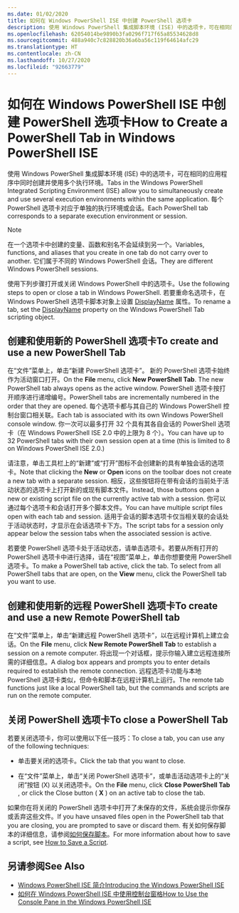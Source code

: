 ```yaml
---
ms.date: 01/02/2020
title: 如何在 Windows PowerShell ISE 中创建 PowerShell 选项卡
description: 使用 Windows PowerShell 集成脚本环境 (ISE) 中的选项卡，可在相同的应用程序中同时创建并使用多个执行环境。 每个 PowerShell 选项卡对应于单独的执行环境或会话。
ms.openlocfilehash: 62054014be9890b3fa0296f717f65a85534628d8
ms.sourcegitcommit: 488a940c7c828820b36a6ba56c119f64614afc29
ms.translationtype: HT
ms.contentlocale: zh-CN
ms.lasthandoff: 10/27/2020
ms.locfileid: "92663779"
---
```

# <a name="how-to-create-a-powershell-tab-in-windows-powershell-ise"></a><span data-ttu-id="73fc3-104">如何在 Windows PowerShell ISE 中创建 PowerShell 选项卡</span><span class="sxs-lookup"><span data-stu-id="73fc3-104">How to Create a PowerShell Tab in Windows PowerShell ISE</span></span>

<span data-ttu-id="73fc3-105">使用 Windows PowerShell 集成脚本环境 (ISE) 中的选项卡，可在相同的应用程序中同时创建并使用多个执行环境。</span><span class="sxs-lookup"><span data-stu-id="73fc3-105">Tabs in the Windows PowerShell Integrated Scripting Environment (ISE) allow you to simultaneously create and use several execution environments within the same application.</span></span> <span data-ttu-id="73fc3-106">每个 PowerShell 选项卡对应于单独的执行环境或会话。</span><span class="sxs-lookup"><span data-stu-id="73fc3-106">Each PowerShell tab corresponds to a separate execution environment or session.</span></span>

> [!NOTE]
> <span data-ttu-id="73fc3-107">在一个选项卡中创建的变量、函数和别名不会延续到另一个。</span><span class="sxs-lookup"><span data-stu-id="73fc3-107">Variables, functions, and aliases that you create in one tab do not carry over to another.</span></span> <span data-ttu-id="73fc3-108">它们属于不同的 Windows PowerShell 会话。</span><span class="sxs-lookup"><span data-stu-id="73fc3-108">They are different Windows PowerShell sessions.</span></span>

<span data-ttu-id="73fc3-109">使用下列步骤打开或关闭 Windows PowerShell 中的选项卡。</span><span class="sxs-lookup"><span data-stu-id="73fc3-109">Use the following steps to open or close a tab in Windows PowerShell.</span></span> <span data-ttu-id="73fc3-110">若要重命名选项卡，在 Windows PowerShell 选项卡脚本对象上设置 [DisplayName](object-model/The-PowerShellTab-Object.md#displayname) 属性。</span><span class="sxs-lookup"><span data-stu-id="73fc3-110">To rename a tab, set the [DisplayName](object-model/The-PowerShellTab-Object.md#displayname) property on the Windows PowerShell Tab scripting object.</span></span>

## <a name="to-create-and-use-a-new-powershell-tab"></a><span data-ttu-id="73fc3-111">创建和使用新的 PowerShell 选项卡</span><span class="sxs-lookup"><span data-stu-id="73fc3-111">To create and use a new PowerShell Tab</span></span>

<span data-ttu-id="73fc3-112">在“文件”菜单上，单击“新建 PowerShell 选项卡”。 新的 PowerShell 选项卡始终作为活动窗口打开。</span><span class="sxs-lookup"><span data-stu-id="73fc3-112">On the **File** menu, click **New PowerShell Tab**. The new PowerShell tab always opens as the active window.</span></span> <span data-ttu-id="73fc3-113">PowerShell 选项卡按打开顺序进行递增编号。</span><span class="sxs-lookup"><span data-stu-id="73fc3-113">PowerShell tabs are incrementally numbered in the order that they are opened.</span></span> <span data-ttu-id="73fc3-114">每个选项卡都与其自己的 Windows PowerShell 控制台窗口相关联。</span><span class="sxs-lookup"><span data-stu-id="73fc3-114">Each tab is associated with its own Windows PowerShell console window.</span></span> <span data-ttu-id="73fc3-115">你一次可以最多打开 32 个具有其各自会话的 PowerShell 选项卡（在 Windows PowerShell ISE 2.0 中的上限为 8 个）。</span><span class="sxs-lookup"><span data-stu-id="73fc3-115">You can have up to 32 PowerShell tabs with their own session open at a time (this is limited to 8 on Windows PowerShell ISE 2.0.)</span></span>

<span data-ttu-id="73fc3-116">请注意，单击工具栏上的“新建”或“打开”图标不会创建新的具有单独会话的选项卡。</span><span class="sxs-lookup"><span data-stu-id="73fc3-116">Note that clicking the **New** or **Open** icons on the toolbar does not create a new tab with a separate session.</span></span> <span data-ttu-id="73fc3-117">相反，这些按钮将在带有会话的当前处于活动状态的选项卡上打开新的或现有脚本文件。</span><span class="sxs-lookup"><span data-stu-id="73fc3-117">Instead, those buttons open a new or existing script file on the currently active tab with a session.</span></span> <span data-ttu-id="73fc3-118">你可以通过每个选项卡和会话打开多个脚本文件。</span><span class="sxs-lookup"><span data-stu-id="73fc3-118">You can have multiple script files open with each tab and session.</span></span> <span data-ttu-id="73fc3-119">适用于会话的脚本选项卡仅当相关联的会话处于活动状态时，才显示在会话选项卡下方。</span><span class="sxs-lookup"><span data-stu-id="73fc3-119">The script tabs for a session only appear below the session tabs when the associated session is active.</span></span>

<span data-ttu-id="73fc3-120">若要使 PowerShell 选项卡处于活动状态，请单击选项卡。若要从所有打开的 PowerShell 选项卡中进行选择，请在“视图”菜单上，单击你想要使用 PowerShell 选项卡。</span><span class="sxs-lookup"><span data-stu-id="73fc3-120">To make a PowerShell tab active, click the tab. To select from all PowerShell tabs that are open, on the **View** menu, click the PowerShell tab you want to use.</span></span>

## <a name="to-create-and-use-a-new-remote-powershell-tab"></a><span data-ttu-id="73fc3-121">创建和使用新的远程 PowerShell 选项卡</span><span class="sxs-lookup"><span data-stu-id="73fc3-121">To create and use a new Remote PowerShell tab</span></span>

<span data-ttu-id="73fc3-122">在“文件”菜单上，单击“新建远程 PowerShell 选项卡”，以在远程计算机上建立会话。</span><span class="sxs-lookup"><span data-stu-id="73fc3-122">On the **File** menu, click **New Remote PowerShell Tab** to establish a session on a remote computer.</span></span> <span data-ttu-id="73fc3-123">将出现一个对话框，提示你输入建立远程连接所需的详细信息。</span><span class="sxs-lookup"><span data-stu-id="73fc3-123">A dialog box appears and prompts you to enter details required to establish the remote connection.</span></span> <span data-ttu-id="73fc3-124">远程选项卡功能与本地 PowerShell 选项卡类似，但命令和脚本在远程计算机上运行。</span><span class="sxs-lookup"><span data-stu-id="73fc3-124">The remote tab functions just like a local PowerShell tab, but the commands and scripts are run on the remote computer.</span></span>

## <a name="to-close-a-powershell-tab"></a><span data-ttu-id="73fc3-125">关闭 PowerShell 选项卡</span><span class="sxs-lookup"><span data-stu-id="73fc3-125">To close a PowerShell Tab</span></span>

<span data-ttu-id="73fc3-126">若要关闭选项卡，你可以使用以下任一技巧：</span><span class="sxs-lookup"><span data-stu-id="73fc3-126">To close a tab, you can use any of the following techniques:</span></span>

- <span data-ttu-id="73fc3-127">单击要关闭的选项卡。</span><span class="sxs-lookup"><span data-stu-id="73fc3-127">Click the tab that you want to close.</span></span>

- <span data-ttu-id="73fc3-128">在“文件”菜单上，单击“关闭 PowerShell 选项卡”，或单击活动选项卡上的“关闭”按钮 (X) 以关闭选项卡。</span><span class="sxs-lookup"><span data-stu-id="73fc3-128">On the **File** menu, click **Close PowerShell Tab** , or click the Close button ( **X** ) on an active tab to close the tab.</span></span>

<span data-ttu-id="73fc3-129">如果你在将关闭的 PowerShell 选项卡中打开了未保存的文件，系统会提示你保存或丢弃这些文件。</span><span class="sxs-lookup"><span data-stu-id="73fc3-129">If you have unsaved files open in the PowerShell tab that you are closing, you are prompted to save or discard them.</span></span> <span data-ttu-id="73fc3-130">有关如何保存脚本的详细信息，请参阅[如何保存脚本](How-to-Write-and-Run-Scripts-in-the-Windows-PowerShell-ISE.md#how-to-save-a-script)。</span><span class="sxs-lookup"><span data-stu-id="73fc3-130">For more information about how to save a script, see [How to Save a Script](How-to-Write-and-Run-Scripts-in-the-Windows-PowerShell-ISE.md#how-to-save-a-script).</span></span>

## <a name="see-also"></a><span data-ttu-id="73fc3-131">另请参阅</span><span class="sxs-lookup"><span data-stu-id="73fc3-131">See Also</span></span>

- [<span data-ttu-id="73fc3-132">Windows PowerShell ISE 简介</span><span class="sxs-lookup"><span data-stu-id="73fc3-132">Introducing the Windows PowerShell ISE</span></span>](Introducing-the-Windows-PowerShell-ISE.md)
- [<span data-ttu-id="73fc3-133">如何在 Windows PowerShell ISE 中使用控制台窗格</span><span class="sxs-lookup"><span data-stu-id="73fc3-133">How to Use the Console Pane in the Windows PowerShell ISE</span></span>](How-to-Use-the-Console-Pane-in-the-Windows-PowerShell-ISE.md)
